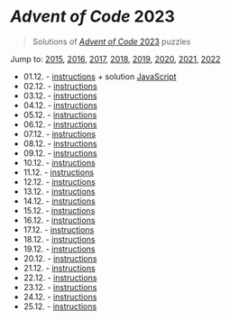 # *Advent of Code* 2023
> Solutions of [*Advent of Code* 2023](http://adventofcode.com/2023/) puzzles

Jump to: [2015](../2015), [2016](../2016), [2017](../2017), [2018](../2018), [2019](../2019), [2020](../2020), [2021](../2021), [2022](../2022)

* 01.12. - [instructions](http://adventofcode.com/2023/day/1) + solution [JavaScript](./01.js)
* 02.12. - [instructions](http://adventofcode.com/2023/day/2)
* 03.12. - [instructions](http://adventofcode.com/2023/day/3)
* 04.12. - [instructions](http://adventofcode.com/2023/day/4)
* 05.12. - [instructions](http://adventofcode.com/2023/day/5)
* 06.12. - [instructions](http://adventofcode.com/2023/day/6)
* 07.12. - [instructions](http://adventofcode.com/2023/day/7)
* 08.12. - [instructions](http://adventofcode.com/2023/day/8)
* 09.12. - [instructions](http://adventofcode.com/2023/day/9)
* 10.12. - [instructions](http://adventofcode.com/2023/day/10)
* 11.12. - [instructions](http://adventofcode.com/2023/day/11)
* 12.12. - [instructions](http://adventofcode.com/2023/day/12)
* 13.12. - [instructions](http://adventofcode.com/2023/day/13)
* 14.12. - [instructions](http://adventofcode.com/2023/day/14)
* 15.12. - [instructions](http://adventofcode.com/2023/day/15)
* 16.12. - [instructions](http://adventofcode.com/2023/day/16)
* 17.12. - [instructions](http://adventofcode.com/2023/day/17)
* 18.12. - [instructions](http://adventofcode.com/2023/day/18)
* 19.12. - [instructions](http://adventofcode.com/2023/day/19)
* 20.12. - [instructions](http://adventofcode.com/2023/day/20)
* 21.12. - [instructions](http://adventofcode.com/2023/day/21)
* 22.12. - [instructions](http://adventofcode.com/2023/day/22)
* 23.12. - [instructions](http://adventofcode.com/2023/day/23)
* 24.12. - [instructions](http://adventofcode.com/2023/day/24)
* 25.12. - [instructions](http://adventofcode.com/2023/day/25)

